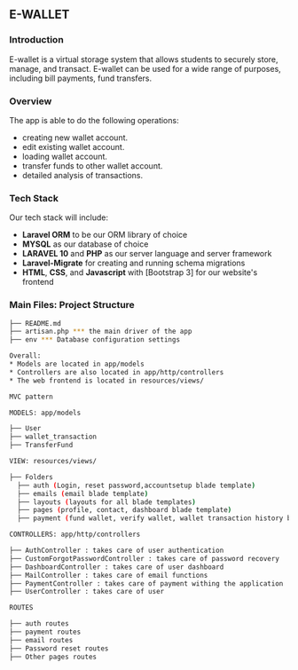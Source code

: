 E-WALLET
-----

### Introduction

E-wallet is a virtual storage system that allows students to securely store, manage, and transact. E-wallet can be used for a wide range of purposes, including bill payments, fund transfers.


### Overview

The app is able to do the following operations:

* creating new wallet account.
* edit existing wallet account.
* loading wallet account.
* transfer funds to other wallet account.
* detailed analysis of transactions.


### Tech Stack

Our tech stack will include:

* **Laravel ORM** to be our ORM library of choice
* **MYSQL** as our database of choice
* **LARAVEL 10** and **PHP** as our server language and server framework
* **Laravel-Migrate** for creating and running schema migrations
* **HTML**, **CSS**, and **Javascript** with [Bootstrap 3] for our website's frontend

### Main Files: Project Structure

  ```sh
  ├── README.md
  ├── artisan.php *** the main driver of the app
  ├── env *** Database configuration settings
 
Overall:
* Models are located in app/models
* Controllers are also located in app/http/controllers
* The web frontend is located in resources/views/

MVC pattern

MODELS: app/models

├── User 
├── wallet_transaction
├── TransferFund

VIEW: resources/views/

├── Folders
    ├── auth (Login, reset password,accountsetup blade template)
    ├── emails (email blade template)
    ├── layouts (layouts for all blade templates)
    ├── pages (profile, contact, dashboard blade template)
    ├── payment (fund wallet, verify wallet, wallet transaction history blade template)

CONTROLLERS: app/http/controllers

├── AuthController : takes care of user authentication
├── CustomForgotPasswordController : takes care of password recovery
├── DashboardController : takes care of user dashboard
├── MailController : takes care of email functions
├── PaymentController : takes care of payment withing the application
├── UserController : takes care of user

ROUTES

├── auth routes
├── payment routes
├── email routes
├── Password reset routes
├── Other pages routes

